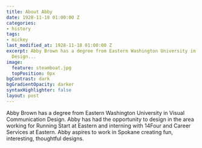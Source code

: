 ```yaml
---
title: About Abby
date: 1928-11-18 01:00:00 Z
categories:
- history
tags:
- mickey
last_modified_at: 1928-11-18 01:00:00 Z
excerpt: Abby Brown has a degree from Eastern Washington University in Visual Communication
  Design...
image:
  feature: steamboat.jpg
  topPosition: 0px
bgContrast: dark
bgGradientOpacity: darker
syntaxHighlighter: false
layout: post
---
```


Abby Brown has a degree from Eastern Washington University in Visual Communication Design. Abby has had the opportunity to design in the area working for Running Start at Eastern and interning with 14Four and Career Services at Eastern. Abby aspires to work in Spokane creating fun, interesting, thoughtful designs.

